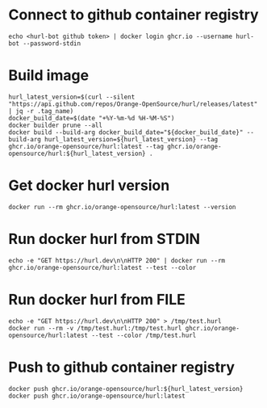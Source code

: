 # Connect to github container registry

```
echo <hurl-bot github token> | docker login ghcr.io --username hurl-bot --password-stdin
```

# Build image

```
hurl_latest_version=$(curl --silent "https://api.github.com/repos/Orange-OpenSource/hurl/releases/latest" | jq -r .tag_name)
docker_build_date=$(date "+%Y-%m-%d %H-%M-%S")
docker builder prune --all
docker build --build-arg docker_build_date="${docker_build_date}" --build-arg hurl_latest_version=${hurl_latest_version} --tag ghcr.io/orange-opensource/hurl:latest --tag ghcr.io/orange-opensource/hurl:${hurl_latest_version} .
```

# Get docker hurl version

```
docker run --rm ghcr.io/orange-opensource/hurl:latest --version
```

# Run docker hurl from STDIN

```
echo -e "GET https://hurl.dev\n\nHTTP 200" | docker run --rm ghcr.io/orange-opensource/hurl:latest --test --color
```

# Run docker hurl from FILE

```
echo -e "GET https://hurl.dev\n\nHTTP 200" > /tmp/test.hurl
docker run --rm -v /tmp/test.hurl:/tmp/test.hurl ghcr.io/orange-opensource/hurl:latest --test --color /tmp/test.hurl
```

# Push to github container registry

```
docker push ghcr.io/orange-opensource/hurl:${hurl_latest_version}
docker push ghcr.io/orange-opensource/hurl:latest
```
